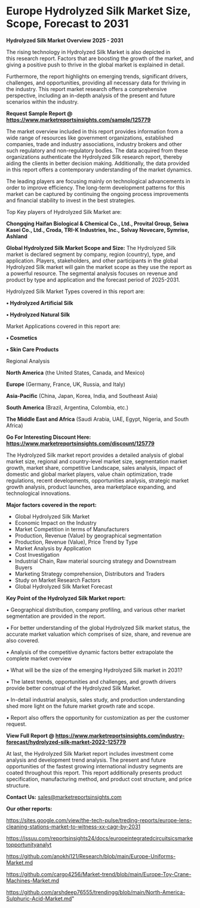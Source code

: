 # Europe Hydrolyzed Silk Market Size, Scope, Forecast to 2031

<Strong> Hydrolyzed Silk Market Overview 2025 - 2031</strong>

The rising technology in Hydrolyzed Silk Market is also depicted in this research report. Factors that are boosting the growth of the market, and giving a positive push to thrive in the global market is explained in detail.

Furthermore, the report highlights on emerging trends, significant drivers, challenges, and opportunities, providing all necessary data for thriving in the industry. This report market research offers a comprehensive perspective, including an in-depth analysis of the present and future scenarios within the industry.

<strong>Request Sample Report @ <a href=https://www.marketreportsinsights.com/sample/125779>https://www.marketreportsinsights.com/sample/125779</a></strong>

The market overview included in this report provides information from a wide range of resources like government organizations, established companies, trade and industry associations, industry brokers and other such regulatory and non-regulatory bodies. The data acquired from these organizations authenticate the Hydrolyzed Silk research report, thereby aiding the clients in better decision making. Additionally, the data provided in this report offers a contemporary understanding of the market dynamics.

The leading players are focusing mainly on technological advancements in order to improve efficiency. The long-term development patterns for this market can be captured by continuing the ongoing process improvements and financial stability to invest in the best strategies.

Top Key players of Hydrolyzed Silk Market are:

<strong>Chongqing Haifan Biological & Chemical Co., Ltd., Provital Group, Seiwa Kasei Co., Ltd., Croda, TRI-K Industries, Inc., Solvay Novecare, Symrise, Ashland</strong>

<strong><b>Global Hydrolyzed Silk Market Scope and Size:</b></strong>
The Hydrolyzed Silk market is declared segment by company, region (country), type, and application. Players, stakeholders, and other participants in the global Hydrolyzed Silk market will gain the market scope as they use the report as a powerful resource. The segmental analysis focuses on revenue and product by type and application and the forecast period of 2025-2031.

Hydrolyzed Silk Market Types covered in this report are:

<strong>• Hydrolyzed Artificial Silk

• Hydrolyzed Natural Silk</strong>

Market Applications covered in this report are:

<strong>• Cosmetics

• Skin Care Products</strong> 

Regional Analysis

<strong>North America</strong> (the United States, Canada, and Mexico)

<strong>Europe</strong> (Germany, France, UK, Russia, and Italy)

<strong>Asia-Pacific</strong> (China, Japan, Korea, India, and Southeast Asia)

<strong>South America</strong> (Brazil, Argentina, Colombia, etc.)

<strong>The Middle East and Africa</strong> (Saudi Arabia, UAE, Egypt, Nigeria, and South Africa)

<strong>Go For Interesting Discount Here: <a href=https://www.marketreportsinsights.com/discount/125779>https://www.marketreportsinsights.com/discount/125779</a></strong>

The Hydrolyzed Silk market report provides a detailed analysis of global market size, regional and country-level market size, segmentation market growth, market share, competitive Landscape, sales analysis, impact of domestic and global market players, value chain optimization, trade regulations, recent developments, opportunities analysis, strategic market growth analysis, product launches, area marketplace expanding, and technological innovations.

<strong><b>Major factors covered in the report:</b></strong>
<ul>
  <li>Global Hydrolyzed Silk Market </li>
  <li>Economic Impact on the Industry</li>
  <li>Market Competition in terms of Manufacturers</li>
  <li>Production, Revenue (Value) by geographical segmentation</li>
  <li>Production, Revenue (Value), Price Trend by Type</li>
  <li>Market Analysis by Application</li>
  <li>Cost Investigation</li>
  <li>Industrial Chain, Raw material sourcing strategy and Downstream Buyers</li>
  <li>Marketing Strategy comprehension, Distributors and Traders</li>
  <li>Study on Market Research Factors</li>
  <li>Global Hydrolyzed Silk Market Forecast</li>
</ul>

<strong><b>Key Point of the Hydrolyzed Silk Market report:</b></strong>

• Geographical distribution, company profiling, and various other market segmentation are provided in the report.

• For better understanding of the global Hydrolyzed Silk market status, the accurate market valuation which comprises of size, share, and revenue are also covered.

• Analysis of the competitive dynamic factors better extrapolate the complete market overview

• What will be the size of the emerging Hydrolyzed Silk market in 2031?

• The latest trends, opportunities and challenges, and growth drivers provide better construal of the Hydrolyzed Silk Market.

• In-detail industrial analysis, sales study, and production understanding shed more light on the future market growth rate and scope.

• Report also offers the opportunity for customization as per the customer request.

<strong><b>View Full Report @ <a href=https://www.marketreportsinsights.com/industry-forecast/hydrolyzed-silk-market-2022-125779>https://www.marketreportsinsights.com/industry-forecast/hydrolyzed-silk-market-2022-125779</a></b></strong>


At last, the Hydrolyzed Silk Market report includes investment come analysis and development trend analysis. The present and future opportunities of the fastest growing international industry segments are coated throughout this report. This report additionally presents product specification, manufacturing method, and product cost structure, and price structure.

<strong>Contact Us:</strong>
sales@marketreportsinsights.com

<strong>Our other reports:</strong>

<a href=https://sites.google.com/view/the-tech-pulse/treding-reports/europe-lens-cleaning-stations-market-to-witness-xx-cagr-by-2031>https://sites.google.com/view/the-tech-pulse/treding-reports/europe-lens-cleaning-stations-market-to-witness-xx-cagr-by-2031</a>

<a href=https://issuu.com/reportsinsights24/docs/europeintegratedcircuitsicsmarketopportunityanalyt>https://issuu.com/reportsinsights24/docs/europeintegratedcircuitsicsmarketopportunityanalyt</a>

<a href=https://github.com/anokhi121/Research/blob/main/Europe-Uniforms-Market.md>https://github.com/anokhi121/Research/blob/main/Europe-Uniforms-Market.md</a>

<a href=https://github.com/cargo4256/Market-trend/blob/main/Europe-Toy-Crane-Machines-Market.md>https://github.com/cargo4256/Market-trend/blob/main/Europe-Toy-Crane-Machines-Market.md</a>

<a href=https://github.com/arshdeep76555/trendingg/blob/main/North-America-Sulphuric-Acid-Market.md>https://github.com/arshdeep76555/trendingg/blob/main/North-America-Sulphuric-Acid-Market.md</a>"
